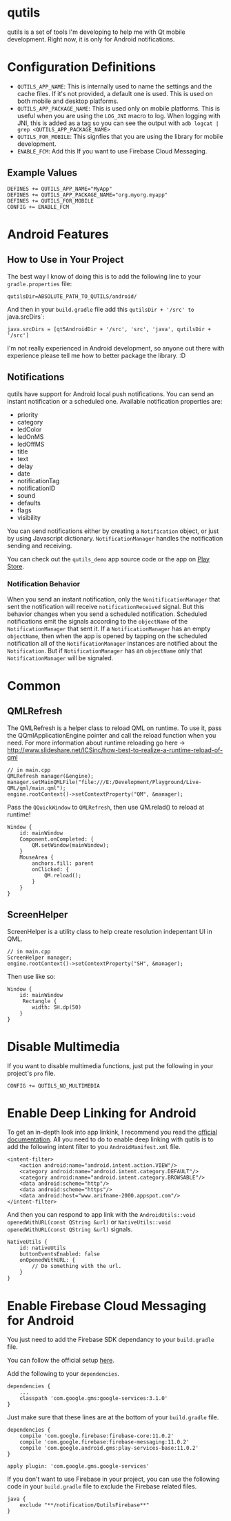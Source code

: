# qutils

qutils is a set of tools I'm developing to help me with Qt mobile development. Right now, it is only for Android notifications.

# Configuration Definitions

- `QUTILS_APP_NAME`: This is internally used to name the settings and the cache files. If it's not provided, a default one is used. This is used on both mobile and desktop platforms.
- `QUTILS_APP_PACKAGE_NAME`: This is used only on mobile platforms. This is useful when you are using the `LOG_JNI` macro to log. When logging with JNI, this is added as a tag so you can see the output with `adb logcat | grep <QUTILS_APP_PACKAGE_NAME>`
- `QUTILS_FOR_MOBILE`: This signfies that you are using the library for mobile development.
- `ENABLE_FCM`: Add this If you want to use Firebase Cloud Messaging.

## Example Values

```
DEFINES += QUTILS_APP_NAME="MyApp"
DEFINES += QUTILS_APP_PACKAGE_NAME="org.myorg.myapp"
DEFINES += QUTILS_FOR_MOBILE
CONFIG += ENABLE_FCM
```


# Android Features

## How to Use in Your Project

The best way I know of doing this is to add the following line to your `gradle.properties` file:

```
qutilsDir=ABSOLUTE_PATH_TO_QUTILS/android/
```

And then in your `build.gradle` file add this `qutilsDir + '/src' to `java.srcDirs`:

```
java.srcDirs = [qt5AndroidDir + '/src', 'src', 'java', qutilsDir + '/src']
```

I'm not really experienced in Android development, so anyone out there with experience please tell me how to better package the library. :D

## Notifications

qutils have support for Android local push notifications. You can send an instant notification or a scheduled one.
Available notification properties are:

- priority
- category
- ledColor
- ledOnMS
- ledOffMS
- title
- text
- delay
- date
- notificationTag
- notificationID
- sound
- defaults
- flags
- visibility

You can send notifications either by creating a `Notification` object, or just by using Javascript dictionary.
`NotificationManager` handles the notification sending and receiving.

You can check out the `qutils_demo` app source code or the app on [Play Store](https://play.google.com/store/apps/details?id=org.zmc.qutils.demo&rdid=org.zmc.qutils.demo).

### Notification Behavior

When you send an instant notification, only the `NonitificationManager` that sent the notification will receive `notificationReceived` signal. But this behavior changes when you send a scheduled notification. Scheduled notifications emit the signals according to the `objectName` of the `NotificationManager` that sent it. If a `NotificationManager` has an empty `objectName`, then when the app is opened by tapping on the scheduled notification all of the `NotificationManager` instances are notified about the `Notification`.
But if `NotificationManager` has an `objectName` only that `NotificationManager` will be signaled.


# Common

## QMLRefresh

The QMLRefresh is a helper class to reload QML on runtime. To use it, pass the QQmlApplicationEngine pointer and call the reload function when you need.
For more information about runtime reloading go here -> http://www.slideshare.net/ICSinc/how-best-to-realize-a-runtime-reload-of-qml

 ```
 // in main.cpp
 QMLRefresh manager(&engine);
 manager.setMainQMLFile("file:///E:/Development/Playground/Live-QML/qml/main.qml");
 engine.rootContext()->setContextProperty("QM", &manager);
 ```

Pass the `QQuickWindow` to `QMLRefresh`, then use QM.relad() to reload at runtime!

```
Window {
    id: mainWindow
    Component.onCompleted: {
        QM.setWindow(mainWindow);
    }
    MouseArea {
        anchors.fill: parent
        onClicked: {
            QM.reload();
        }
    }
}
```

## ScreenHelper

ScreenHelper is a utility class to help create resolution indepentant UI in QML.

```
// in main.cpp
ScreenHelper manager;
engine.rootContext()->setContextProperty("SH", &manager);
```

Then use like so:

```
Window {
    id: mainWindow
     Rectangle {
        width: SH.dp(50)
    }
}
```

# Disable Multimedia

If you want to disable multimedia functions, just put the following in your project's `pro` file.

```
CONFIG += QUTILS_NO_MULTIMEDIA
```

# Enable Deep Linking for Android

To get an in-depth look into app linkink, I recommend you read the [official documentation](https://developer.android.com/training/app-links/index.html). All you need to do to enable deep linking with qutils is to add the following intent filter to you `AndroidManifest.xml` file.

```
<intent-filter>
    <action android:name="android.intent.action.VIEW"/>
    <category android:name="android.intent.category.DEFAULT"/>
    <category android:name="android.intent.category.BROWSABLE"/>
    <data android:scheme="http"/>
    <data android:scheme="https"/>
    <data android:host="www.arifname-2000.appspot.com"/>
</intent-filter>
```

And then you can respond to app link with the `AndroidUtils::void openedWithURL(const QString &url)` or `NativeUtils::void openedWithURL(const QString &url)` signals.

```
NativeUtils {
    id: nativeUtils
    buttonEventsEnabled: false
    onOpenedWithURL: {
        // Do something with the url.
    }
}
```

# Enable Firebase Cloud Messaging for Android

You just need to add the Firebase SDK dependancy to your `build.gradle` file.

You can follow the official setup [here](https://firebase.google.com/docs/android/setup).

Add the following to your `dependencies`.

```
dependencies {
    ...
    classpath 'com.google.gms:google-services:3.1.0'
}
```

Just make sure that these lines are at the bottom of your `build.gradle` file.

```
dependencies {
    compile 'com.google.firebase:firebase-core:11.0.2'
    compile 'com.google.firebase:firebase-messaging:11.0.2'
    compile 'com.google.android.gms:play-services-base:11.0.2'
}

apply plugin: 'com.google.gms.google-services'
```

If you don't want to use Firebase in your project, you can use the following code in your `build.gradle` file to exclude the Firebase related files.

```
java {
    exclude "**/notification/QutilsFirebase**"
}
```
